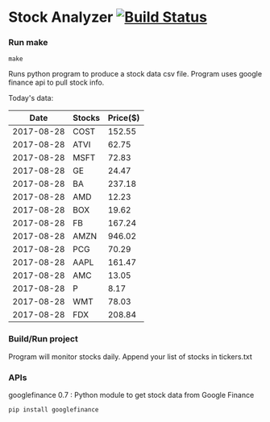 # Stock Analyzer [![Build Status](https://travis-ci.org/ogoyal/StockAnalyzer.svg?branch=master)](https://travis-ci.org/ogoyal/StockAnalyzer)

### Run make
```
make
```

Runs python program to produce a stock data csv file. Program uses google finance api to pull stock info.

Today's data:

| Date| Stocks| Price($) | 
| --- | --- | ---  | 
| 2017-08-28| COST| 152.55 | 
| 2017-08-28| ATVI| 62.75 | 
| 2017-08-28| MSFT| 72.83 | 
| 2017-08-28| GE| 24.47 | 
| 2017-08-28| BA| 237.18 | 
| 2017-08-28| AMD| 12.23 | 
| 2017-08-28| BOX| 19.62 | 
| 2017-08-28| FB| 167.24 | 
| 2017-08-28| AMZN| 946.02 | 
| 2017-08-28| PCG| 70.29 | 
| 2017-08-28| AAPL| 161.47 | 
| 2017-08-28| AMC| 13.05 | 
| 2017-08-28| P| 8.17 | 
| 2017-08-28| WMT| 78.03 | 
| 2017-08-28| FDX| 208.84 | 

### Build/Run project

Program will monitor stocks daily. Append your list of stocks in tickers.txt

### APIs
googlefinance 0.7 : Python module to get stock data from Google Finance

```
pip install googlefinance
```

